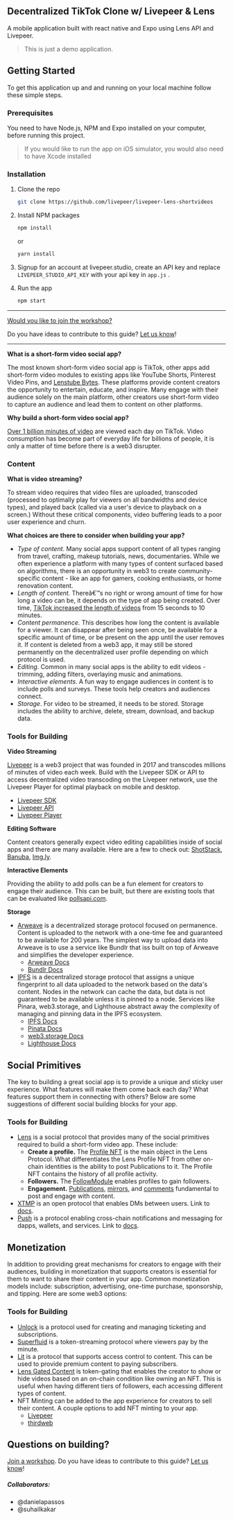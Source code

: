 
## Decentralized TikTok Clone w/ Livepeer & Lens



A mobile application built with react native and Expo using Lens API and Livepeer. 

> This is just a demo application. 

## Getting Started

To get this application up and and running on your local machine follow these simple steps.

### Prerequisites

You need to have Node.js, NPM and Expo installed on your computer, before running this project.

> If you would like to run the app on iOS simulator, you would also need to have Xcode installed

### Installation

1. Clone the repo
   ```sh
   git clone https://github.com/livepeer/livepeer-lens-shortvideos
   ```
2. Install NPM packages

   ```sh
   npm install
   ```

   or

   ```sh
   yarn install
   ```
3. Signup for an account at livepeer.studio, create an API key and replace `LIVEPEER_STUDIO_API_KEY` with your api key in `app.js` . 

4. Run the app
   ```sh
   npm start
   ```


---

[Would you like to join the workshop?](https://livepeer.typeform.com/web3workshops)

Do you have ideas to contribute to this guide? [Let us know](https://livepeer.typeform.com/web3guide)!

---
**What is a short-form video social app?**

The most known short-form video social app is TikTok, other apps add short-form video modules to existing apps like YouTube Shorts, Pinterest Video Pins, and [Lenstube Bytes](https://lenstube.xyz/bytes/0x8b61-0x51). These platforms provide content creators the opportunity to entertain, educate, and inspire. Many engage with their audience solely on the main platform, other creators use short-form video to capture an audience and lead them to content on other platforms.

**Why build a short-form video social app?**

[Over 1 billion minutes of video](https://techjury.net/blog/tiktok-statistics/) are viewed each day on TikTok. Video consumption has become part of everyday life for billions of people, it is only a matter of time before there is a web3 disrupter.
### Content

**What is video streaming?**

To stream video requires that video files are uploaded, transcoded (processed to optimally play for viewers on all bandwidths and device types), and played back (called via a user's device to playback on a screen.) Without these critical components, video buffering leads to a poor user experience and churn.

**What choices are there to consider when building your app?**

- *Type of content*. Many social apps support content of all types ranging from travel, crafting, makeup tutorials, news, documentaries. While we often experience a platform with many types of content surfaced based on algorithms, there is an opportunity in web3 to create community-specific content - like an app for gamers, cooking enthusiasts, or home renovation content.
- *Length of content.* Thereâ€™s no right or wrong amount of time for how long a video can be, it depends on the type of app being created. Over time, [TikTok increased the length of videos](https://techcrunch.com/2022/02/28/tiktok-expands-max-video-length-to-10-minutes-up-from-3-minutes/?guccounter=1&guce_referrer=aHR0cHM6Ly93d3cuZ29vZ2xlLmNvbS8&guce_referrer_sig=AQAAABbqpZDvs3B9H83lajwE2qXnRZTgUOazfucWGOE57H-aU0CdKj21NdExI-qQigJhO5uaSLHm3agse5uGHZyGty9gzEvq06aJsyAeTimEJLzDM4dorMeSnJDzJQkpBPi6kR5jP87SZo2RvSF6NwRKJORwP7ROWpnFGOIgF3mm2_po) from 15 seconds to 10 minutes.
- *Content permanence.* This describes how long the content is available for a viewer. It can disappear after being seen once, be available for a specific amount of time, or be present on the app until the user removes it. If content is deleted from a web3 app, it may still be stored permanently on the decentralized user profile depending on which protocol is used.
- *Editing*. Common in many social apps is the ability to edit videos - trimming, adding filters, overlaying music and animations.
- *Interactive elements*. A fun way to engage audiences in content is to include polls and surveys. These tools help creators and audiences connect.
- *Storage*. For video to be streamed, it needs to be stored. Storage includes the ability to archive, delete, stream, download, and backup data.

### **Tools for Building**

**Video Streaming**

[Livepeer](https://livepeer.org/primer) is a web3 project that was founded in 2017 and transcodes millions of minutes of video each week. Build with the Livepeer SDK or API to access decentralized video transcoding on the Livepeer network, use the Livepeer Player for optimal playback on mobile and desktop.

- [Livepeer SDK](https://docs.livepeer.org/reference/livepeer-js)
- [Livepeer API](https://docs.livepeer.org/reference/api)
- [Livepeer Player](https://docs.livepeer.org/reference/livepeer-js/Player)

**Editing Software**

Content creators generally expect video editing capabilities inside of social apps and there are many available. Here are a few to check out: [ShotStack](https://shotstack.io/docs/guide/), [Banuba](https://www.banuba.com/video-editor-sdk), [Img.ly](https://img.ly/docs/vesdk/).

**Interactive Elements**

Providing the ability to add polls can be a fun element for creators to engage their audience. This can be built, but there are existing tools that can be evaluated like [pollsapi.com](http://pollsapi.com/).

**Storage**

- [Arweave](https://www.arweave.org/) is a decentralized storage protocol focused on permanence. Content is uploaded to the network with a one-time fee and guaranteed to be available for 200 years. The simplest way to upload data into Arweave is to use a service like Bundlr that iss built on top of Arweave and simplifies the developer experience.
    - [Arweave Docs](https://www.arweave.org/build)
    - [Bundlr Docs](https://docs.bundlr.network/)
- [IPFS](https://ipfs.tech/) is a decentralized storage protocol that assigns a unique fingerprint to all data uploaded to the network based on the data's content. Nodes in the network can cache the data, but data is not guaranteed to be available unless it is pinned to a node. Services like Pinara, web3.storage, and Lighthouse abstract away the complexity of managing and pinning data in the IPFS ecosystem.
    - [IPFS Docs](https://docs.ipfs.tech/)
    - [Pinata Docs](https://docs.pinata.cloud/)
    - [web3.storage Docs](https://web3.storage/docs/)
    - [Lighthouse Docs](https://www.lighthouse.storage/documentation)
## Social Primitives

The key to building a great social app is to provide a unique and sticky user experience. What features will make them come back each day? What features support them in connecting with others? Below are some suggestions of different social building blocks for your app.

### **Tools for Building**

- [Lens](https://www.lens.xyz/) is a social protocol that provides many of the social primitives required to build a short-form video app. These include:
    - **Create a profile.** The [Profile NFT](https://docs.lens.xyz/docs/profile) is the main object in the Lens Protocol. What differentiates the Lens Profile NFT from other on-chain identities is the ability to post Publications to it. The Profile NFT contains the history of all profile activity.
    - **Followers.** The [FollowModule](https://docs.lens.xyz/docs/follow) enables profiles to gain followers.
    - **Engagement.** [Publications](https://docs.lens.xyz/docs/publication), [mirrors](https://docs.lens.xyz/docs/mirror), and [comments](https://docs.lens.xyz/docs/comment) fundamental to post and engage with content.
- [XTMP](https://xmtp.org/) is an open protocol that enables DMs between users. Link to [docs](https://xmtp.org/docs/client-sdk/javascript/concepts/intro-to-sdk).
- [Push](https://push.org/) is a protocol enabling cross-chain notifications and messaging for dapps, wallets, and services. Link to [docs](https://docs.push.org/developers).
##  Monetization

In addition to providing great mechanisms for creators to engage with their audiences, building in monetization that supports creators is essential for them to want to share their content in your app. Common monetization models include: subscription, advertising, one-time purchase, sponsorship, and tipping. Here are some web3 options:

### **Tools for Building**

- [Unlock](https://unlock-protocol.com/) is a protocol used for creating and managing ticketing and subscriptions.
- [Superfluid](https://docs.superfluid.finance/superfluid/) is a token-streaming protocol where viewers pay by the minute.
- [Lit](https://litprotocol.com/) is a protocol that supports access control to content. This can be used to provide premium content to paying subscribers.
- [Lens Gated Content](https://docs.lens.xyz/docs/gated) is token-gating that enables the creator to show or hide videos based on an on-chain condition like owning an NFT. This is useful when having different tiers of followers, each accessing different types of content.
- NFT Minting can be added to the app experience for creators to sell their content. A couple options to add NFT minting to your app.
    - [Livepeer](https://docs.livepeer.org/guides/developing/mint-a-video-nft)
    - [thirdweb](https://portal.thirdweb.com/sdk)
## Questions on building?

[Join a workshop](https://livepeer.typeform.com/web3workshops).
Do you have ideas to contribute to this guide? [Let us know](https://livepeer.typeform.com/web3guide)!


##### Collaborators:
- @danielapassos
- @suhailkakar
